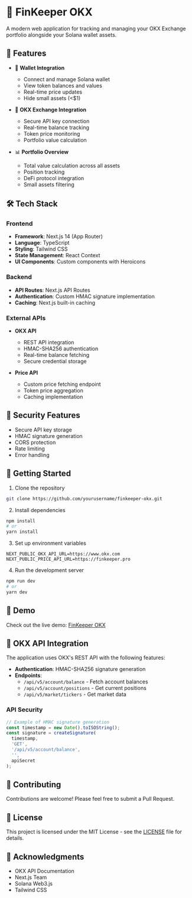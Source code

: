 # 🚀 FinKeeper OKX

A modern web application for tracking and managing your OKX Exchange portfolio alongside your Solana wallet assets.

## 🌟 Features

- 💼 **Wallet Integration**
  - Connect and manage Solana wallet
  - View token balances and values
  - Real-time price updates
  - Hide small assets (<$1)

- 💱 **OKX Exchange Integration**
  - Secure API key connection
  - Real-time balance tracking
  - Token price monitoring
  - Portfolio value calculation

- 📊 **Portfolio Overview**
  - Total value calculation across all assets
  - Position tracking
  - DeFi protocol integration
  - Small assets filtering

## 🛠 Tech Stack

### Frontend
- **Framework**: Next.js 14 (App Router)
- **Language**: TypeScript
- **Styling**: Tailwind CSS
- **State Management**: React Context
- **UI Components**: Custom components with Heroicons

### Backend
- **API Routes**: Next.js API Routes
- **Authentication**: Custom HMAC signature implementation
- **Caching**: Next.js built-in caching

### External APIs
- **OKX API**
  - REST API integration
  - HMAC-SHA256 authentication
  - Real-time balance fetching
  - Secure credential storage

- **Price API**
  - Custom price fetching endpoint
  - Token price aggregation
  - Caching implementation

## 🔐 Security Features

- Secure API key storage
- HMAC signature generation
- CORS protection
- Rate limiting
- Error handling

## 🚀 Getting Started

1. Clone the repository
```bash
git clone https://github.com/yourusername/finkeeper-okx.git
```

2. Install dependencies
```bash
npm install
# or
yarn install
```

3. Set up environment variables
```env
NEXT_PUBLIC_OKX_API_URL=https://www.okx.com
NEXT_PUBLIC_PRICE_API_URL=https://finkeeper.pro
```

4. Run the development server
```bash
npm run dev
# or
yarn dev
```

## 📱 Demo

Check out the live demo: [FinKeeper OKX](https://finkeeper-okx.vercel.app/)

## 🔄 OKX API Integration

The application uses OKX's REST API with the following features:

- **Authentication**: HMAC-SHA256 signature generation
- **Endpoints**:
  - `/api/v5/account/balance` - Fetch account balances
  - `/api/v5/account/positions` - Get current positions
  - `/api/v5/market/tickers` - Get market data

### API Security

```typescript
// Example of HMAC signature generation
const timestamp = new Date().toISOString();
const signature = createSignature(
  timestamp,
  'GET',
  '/api/v5/account/balance',
  '',
  apiSecret
);
```

## 🤝 Contributing

Contributions are welcome! Please feel free to submit a Pull Request.

## 📝 License

This project is licensed under the MIT License - see the [LICENSE](LICENSE) file for details.

## 🙏 Acknowledgments

- OKX API Documentation
- Next.js Team
- Solana Web3.js
- Tailwind CSS

